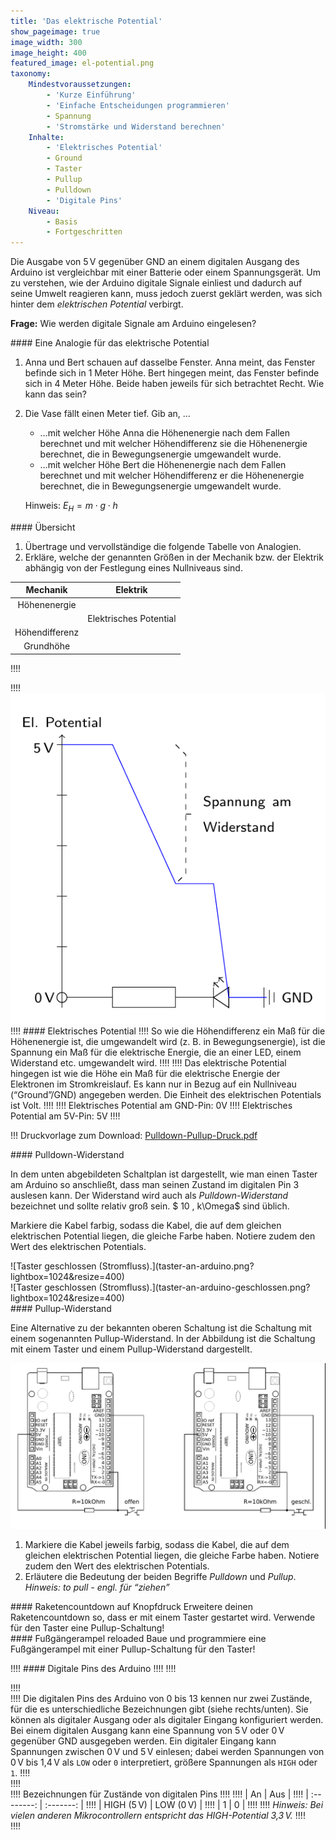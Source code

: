 ```yaml
---
title: 'Das elektrische Potential'
show_pageimage: true
image_width: 300
image_height: 400
featured_image: el-potential.png
taxonomy:
    Mindestvoraussetzungen:
        - 'Kurze Einführung'
        - 'Einfache Entscheidungen programmieren'
        - Spannung
        - 'Stromstärke und Widerstand berechnen'
    Inhalte:
        - 'Elektrisches Potential'
        - Ground
        - Taster
        - Pullup
        - Pulldown
        - 'Digitale Pins'
    Niveau:
        - Basis
        - Fortgeschritten
---
```


Die Ausgabe von 5 V gegenüber GND an einem digitalen Ausgang des Arduino ist vergleichbar mit einer Batterie oder einem Spannungsgerät. Um zu verstehen, wie der Arduino digitale Signale einliest und dadurch auf seine Umwelt reagieren kann, muss jedoch zuerst geklärt werden, was sich hinter dem *elektrischen Potential* verbirgt.

**Frage:** Wie werden digitale Signale am Arduino eingelesen?

<div markdown="1" class="aufgabe">
#### Eine Analogie für das elektrische Potential

1.  Anna und Bert schauen auf dasselbe Fenster. Anna meint, das Fenster befinde sich in 1 Meter Höhe. Bert hingegen meint, das Fenster befinde sich in 4 Meter Höhe. Beide haben jeweils für sich betrachtet Recht. Wie kann das sein?
2.  Die Vase fällt einen Meter tief. Gib an, … 
      - …mit welcher Höhe Anna die Höhenenergie nach dem Fallen berechnet und mit welcher Höhendifferenz sie die Höhenenergie berechnet, die in Bewegungsenergie umgewandelt wurde.
      - …mit welcher Höhe Bert die Höhenenergie nach dem Fallen berechnet und mit welcher Höhendifferenz er die Höhenenergie berechnet, die in Bewegungsenergie umgewandelt wurde.
    
    Hinweis: $E_H=m\cdot g\cdot h$
</div>

<div markdown="1" class="aufgabe">
#### Übersicht

1. Übertrage und vervollständige die folgende Tabelle von Analogien.
2. Erkläre, welche der genannten Größen in der Mechanik bzw. der Elektrik abhängig von der Festlegung eines Nullniveaus sind.

|  **Mechanik**  |      **Elektrik**      |
| :------------: | :--------------------: |
|  Höhenenergie  |                        |
|                | Elektrisches Potential |
| Höhendifferenz |                        |
|   Grundhöhe    |                        |
</div>

!!!! <div markdown="1" class="clearfix">
!!!! ![Elektrisches Potential](el-potential.png?lightbox=1024&resize=400&classes=caption,figure-right "El. Potential bei einem einfachen Schaltkreis.")
!!!! #### Elektrisches Potential
!!!! So wie die Höhendifferenz ein Maß für die Höhenenergie ist, die umgewandelt wird (z. B. in Bewegungsenergie), ist die Spannung ein Maß für die elektrische Energie, die an einer LED, einem Widerstand etc. umgewandelt wird.
!!!! 
!!!! Das elektrische Potential hingegen ist wie die Höhe ein Maß für die elektrische Energie der Elektronen im Stromkreislauf. Es kann nur in Bezug auf ein Nullniveau (“Ground”/GND) angegeben werden. Die Einheit des elektrischen Potentials ist Volt.
!!!! 
!!!! Elektrisches Potential am GND-Pin: 0V
!!!! Elektrisches Potential am 5V-Pin: 5V
!!!! </div>

!!! Druckvorlage zum Download: <a href="/worksheets/pulldown-pullup-druck.pdf" download><i class="fa fa-download" aria-hidden="true"></i> Pulldown-Pullup-Druck.pdf</a>

<div markdown="1" class="aufgabe">
#### Pulldown-Widerstand

In dem unten abgebildeten Schaltplan ist dargestellt, wie man einen Taster am Arduino so anschließt, dass man seinen Zustand im digitalen Pin 3 auslesen kann. Der Widerstand wird auch als *Pulldown-Widerstand* bezeichnet und sollte relativ groß sein. $ 10 \, k\Omega$ sind üblich.

Markiere die Kabel farbig, sodass die Kabel, die auf dem gleichen elektrischen Potential liegen, die gleiche Farbe haben. Notiere zudem den Wert des elektrischen Potentials.

<div class="flex-box">
<div markdown="1">![Taster geschlossen (Stromfluss).](taster-an-arduino.png?lightbox=1024&resize=400)</div>
<div markdown="1">![Taster geschlossen (Stromfluss).](taster-an-arduino-geschlossen.png?lightbox=1024&resize=400)</div>
</div>
</div>

<div markdown="1" class="aufgabe">
#### Pullup-Widerstand

Eine Alternative zu der bekannten oberen Schaltung ist die Schaltung mit einem sogenannten Pullup-Widerstand. In der Abbildung ist die Schaltung mit einem Taster und einem Pullup-Widerstand dargestellt.

![](schaltplan-pullup.png?lightbox=1024&resize=800)

1.  Markiere die Kabel jeweils farbig, sodass die Kabel, die auf dem gleichen elektrischen Potential liegen, die gleiche Farbe haben. Notiere zudem den Wert des elektrischen Potentials.
2.  Erläutere die Bedeutung der beiden Begriffe *Pulldown* und *Pullup*.
    *Hinweis: to pull - engl. für “ziehen”*
</div>

<div markdown="1" class="projekt">
#### Raketencountdown auf Knopfdruck
Erweitere deinen Raketencountdown so, dass er mit einem Taster gestartet wird. Verwende für den Taster eine Pullup-Schaltung!
</div>

<div markdown="1" class="projekt">
#### Fußgängerampel reloaded
Baue und programmiere eine Fußgängerampel mit einer Pullup-Schaltung für den Taster!
</div>

!!!! #### Digitale Pins des Arduino
!!!! 
!!!! <div class="flex-box">
!!!! <div markdown="1">
!!!! Die digitalen Pins des Arduino von 0 bis 13 kennen nur zwei Zustände, für die es unterschiedliche Bezeichnungen gibt (siehe rechts/unten). Sie können als digitaler Ausgang oder als digitaler Eingang konfiguriert werden. Bei einem digitalen Ausgang kann eine Spannung von 5 V oder 0 V gegenüber GND ausgegeben werden. Ein digitaler Eingang kann Spannungen zwischen 0 V und 5 V einlesen; dabei werden Spannungen von 0 V bis 1,4 V als `LOW` oder `0` interpretiert, größere Spannungen als `HIGH` oder `1`.
!!!! </div>
!!!! <div markdown="1">
!!!! Bezeichnungen für Zustände von digitalen Pins
!!!! 
!!!! |     An     |    Aus    |
!!!! | :--------: | :-------: |
!!!! | HIGH (5 V) | LOW (0 V) |
!!!! |     1      |     0     |
!!!! 
!!!! *Hinweis: Bei vielen anderen Mikrocontrollern entspricht das HIGH-Potential 3,3 V.*
!!!! </div>
!!!! </div>

